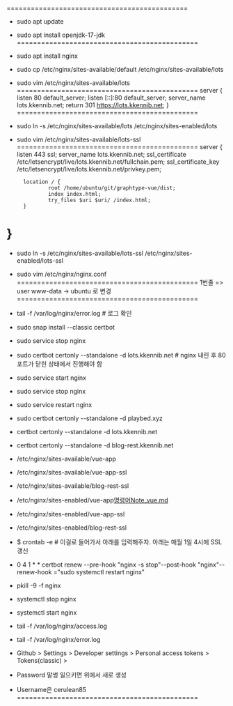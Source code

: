 =============================================
- sudo apt update
- sudo apt install openjdk-17-jdk
=============================================
- sudo apt install nginx
- sudo cp /etc/nginx/sites-available/default /etc/nginx/sites-available/lots 
- sudo vim /etc/nginx/sites-available/lots 
=============================================
server {
        listen 80 default_server;
        listen [::]:80 default_server;
        server_name lots.kkennib.net;
        return 301 https://lots.kkennib.net;
}
=============================================
- sudo ln -s /etc/nginx/sites-available/lots /etc/nginx/sites-enabled/lots
- sudo vim /etc/nginx/sites-available/lots-ssl
=============================================
server {
        listen 443 ssl;
        server_name lots.kkennib.net;
        ssl_certificate /etc/letsencrypt/live/lots.kkennib.net/fullchain.pem;
        ssl_certificate_key /etc/letsencrypt/live/lots.kkennib.net/privkey.pem;

        location / {
                root /home/ubuntu/git/graphtype-vue/dist;
                index index.html;
                try_files $uri $uri/ /index.html;
        }
}
=============================================
- sudo ln -s /etc/nginx/sites-available/lots-ssl /etc/nginx/sites-enabled/lots-ssl
- sudo vim /etc/nginx/nginx.conf
=============================================
1번줄 => user www-data → ubuntu 로 변경
=============================================
- tail -f /var/log/nginx/error.log # 로그 확인
- sudo snap install --classic certbot
- sudo service stop nginx
- sudo certbot certonly --standalone -d lots.kkennib.net # nginx 내린 후 80포트가 닫힌 상태에서 진행해야 함

- sudo service start nginx
- sudo service stop nginx
- sudo service restart nginx

- sudo certbot certonly --standalone -d playbed.xyz
- certbot certonly --standalone -d lots.kkennib.net
- certbot certonly --standalone -d blog-rest.kkennib.net
 
- /etc/nginx/sites-available/vue-app
- /etc/nginx/sites-available/vue-app-ssl
- /etc/nginx/sites-available/blog-rest-ssl
- /etc/nginx/sites-enabled/vue-app[명령어Note_vue.md](%B8%ED%B7%C9%BE%EENote_vue.md)
- /etc/nginx/sites-enabled/vue-app-ssl
- /etc/nginx/sites-enabled/blog-rest-ssl

- $ crontab -e # 이걸로 들어가서 아래를 입력해주자. 아래는 매월 1일 4시에 SSL 갱신
- 0 4 1 * * certbot renew --pre-hook "nginx -s stop"--post-hook "nginx"--renew-hook ="sudo systemctl restart nginx"

- pkill -9 -f nginx
- systemctl stop nginx
-  systemctl start nginx

- tail -f /var/log/nginx/access.log
- tail -f /var/log/nginx/error.log

- Github > Settings > Developer settings > Personal access tokens > Tokens(classic) > 
- Password 말썽 일으키면 위에서 새로 생성
- Username은 cerulean85
=============================================